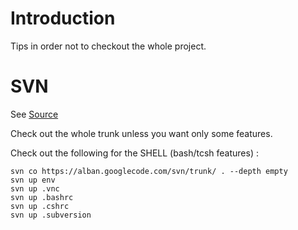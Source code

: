 # Introduction #

Tips in order not to checkout the whole project.

# SVN #

See
[Source](http://code.google.com/p/alban/source/checkout)

Check out the whole trunk unless you want only some features.

Check out the following for the SHELL (bash/tcsh features) :

```
svn co https://alban.googlecode.com/svn/trunk/ . --depth empty
svn up env
svn up .vnc
svn up .bashrc
svn up .cshrc
svn up .subversion
```